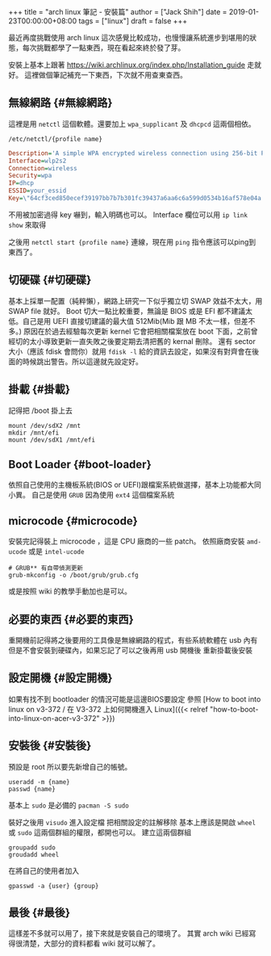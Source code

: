 +++
title = "arch linux 筆記 - 安裝篇"
author = ["Jack Shih"]
date = 2019-01-23T00:00:00+08:00
tags = ["linux"]
draft = false
+++

最近再度挑戰使用 arch linux
這次感覺比較成功，也慢慢讓系統進步到堪用的狀態，每次挑戰都學了一點東西，現在看起來終於發了芽。

安裝上基本上跟著 <https://wiki.archlinux.org/index.php/Installation_guide> 走就好。
這裡做個筆記補充一下東西，下次就不用查東查西。


## 無線網路 {#無線網路}

這裡是用 `netctl` 這個軟體。還要加上 `wpa_supplicant` 及 `dhcpcd` 這兩個相依。

`/etc/netctl/{profile name}`

```cfg
Description='A simple WPA encrypted wireless connection using 256-bit PSK'
Interface=wlp2s2
Connection=wireless
Security=wpa
IP=dhcp
ESSID=your_essid
Key=\"64cf3ced850ecef39197bb7b7b301fc39437a6aa6c6a599d0534b16af578e04a
```

不用被加密過得 key 嚇到，輸入明碼也可以。
Interface 欄位可以用 `ip link show` 來取得

之後用 `netctl start {profile name}` 連線，現在用 `ping` 指令應該可以ping到東西了。


## 切硬碟 {#切硬碟}

基本上採單一配置（純粹懶），網路上研究一下似乎獨立切 SWAP 效益不太大，用 SWAP file 就好。
Boot 切大一點比較重要，無論是 BIOS 或是 EFI 都不建議太低。自己是用 UEFI 直接切建議的最大值 512Mib(Mib 跟 MB 不太一樣，但差不多。) 原因在於過去經驗每次更新 kernel 它會把相關檔案放在 boot 下面，之前曾經切的太小導致更新一直失敗之後要定期去清把舊的 kernal 刪除。
還有 sector 大小（應該 fdisk 會問你）就用 `fdisk -l` 給的資訊去設定，如果沒有對齊會在後面的時候跳出警告。所以這邊就先設定好。


## 掛載 {#掛載}

記得把 /boot 掛上去

```shell
mount /dev/sdX2 /mnt
mkdir /mnt/efi
mount /dev/sdX1 /mnt/efi
```


## Boot Loader {#boot-loader}

依照自己使用的主機板系統(BIOS or UEFI)跟檔案系統做選擇，基本上功能都大同小異。
自己是使用 `GRUB` 因為使用 `ext4` 這個檔案系統


## microcode {#microcode}

安裝完記得裝上 microcode ，這是 CPU 廠商的一些 patch。
依照廠商安裝 `amd-ucode` 或是 `intel-ucode`

```shell
# GRUB** 有自帶偵測更新
grub-mkconfig -o /boot/grub/grub.cfg
```

或是按照 wiki 的教學手動加也是可以。


## 必要的東西 {#必要的東西}

重開機前記得將之後要用的工具像是無線網路的程式，有些系統軟體在 usb 內有但是不會安裝到硬碟內，如果忘記了可以之後再用 usb 開機後 重新掛載後安裝


## 設定開機 {#設定開機}

如果有找不到 bootloader 的情況可能是這邊BIOS要設定
參照 [How to boot into linux on v3-372 / 在 V3-372 上如何開機進入 Linux]({{< relref "how-to-boot-into-linux-on-acer-v3-372" >}})


## 安裝後 {#安裝後}

預設是 root 所以要先新增自己的帳號。

```shell
useradd -m {name}
passwd {name}
```

基本上 `sudo` 是必備的
`pacman -S sudo`

裝好之後用 `visudo` 進入設定檔
把相關設定的註解移除
基本上應該是開啟 `wheel` 或 `sudo` 這兩個群組的權限，都開也可以。
建立這兩個群組

```shell
groupadd sudo
groudadd wheel
```

在將自己的使用者加入

```shell
gpasswd -a {user} {group}
```


## 最後 {#最後}

這樣差不多就可以用了，接下來就是安裝自己的環境了。
其實 arch wiki 已經寫得很清楚，大部分的資料都看 wiki 就可以解了。
